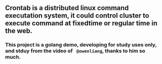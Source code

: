 ## Crontab is a distributed linux command executation system, it could control cluster to execute command at fixedtime or regular time in the web.

### This project is a golang demo, developing for study uses only, and stduy from the video of ` @owenliang`, thanks  to him so much.

